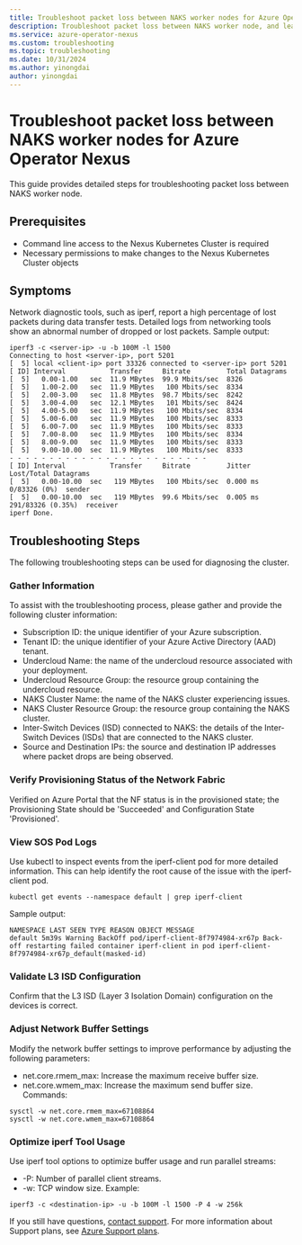 ```yaml
---
title: Troubleshoot packet loss between NAKS worker nodes for Azure Operator Nexus
description: Troubleshoot packet loss between NAKS worker node, and learn how to debug failure codes.
ms.service: azure-operator-nexus
ms.custom: troubleshooting
ms.topic: troubleshooting
ms.date: 10/31/2024
ms.author: yinongdai    
author: yinongdai
---
```

# Troubleshoot packet loss between NAKS worker nodes for Azure Operator Nexus
This guide provides detailed steps for troubleshooting packet loss between NAKS worker node.

## Prerequisites

* Command line access to the Nexus Kubernetes Cluster is required
* Necessary permissions to make changes to the Nexus Kubernetes Cluster objects

## Symptoms

Network diagnostic tools, such as iperf, report a high percentage of lost packets during data transfer tests. Detailed logs from networking tools show an abnormal number of dropped or lost packets.
Sample output:
```console
iperf3 -c <server-ip> -u -b 100M -l 1500
Connecting to host <server-ip>, port 5201
[  5] local <client-ip> port 33326 connected to <server-ip> port 5201
[ ID] Interval           Transfer     Bitrate         Total Datagrams
[  5]   0.00-1.00   sec  11.9 MBytes  99.9 Mbits/sec  8326
[  5]   1.00-2.00   sec  11.9 MBytes   100 Mbits/sec  8334
[  5]   2.00-3.00   sec  11.8 MBytes  98.7 Mbits/sec  8242
[  5]   3.00-4.00   sec  12.1 MBytes   101 Mbits/sec  8424
[  5]   4.00-5.00   sec  11.9 MBytes   100 Mbits/sec  8334
[  5]   5.00-6.00   sec  11.9 MBytes   100 Mbits/sec  8333
[  5]   6.00-7.00   sec  11.9 MBytes   100 Mbits/sec  8333
[  5]   7.00-8.00   sec  11.9 MBytes   100 Mbits/sec  8334
[  5]   8.00-9.00   sec  11.9 MBytes   100 Mbits/sec  8333
[  5]   9.00-10.00  sec  11.9 MBytes   100 Mbits/sec  8333
- - - - - - - - - - - - - - - - - - - - - - - - -
[ ID] Interval           Transfer     Bitrate         Jitter    Lost/Total Datagrams
[  5]   0.00-10.00  sec   119 MBytes   100 Mbits/sec  0.000 ms  0/83326 (0%)  sender
[  5]   0.00-10.00  sec   119 MBytes  99.6 Mbits/sec  0.005 ms  291/83326 (0.35%)  receiver
iperf Done.
```

## Troubleshooting Steps
The following troubleshooting steps can be used for diagnosing the cluster.

### Gather Information
To assist with the troubleshooting process, please gather and provide the following cluster information:

* Subscription ID: the unique identifier of your Azure subscription.
* Tenant ID: the unique identifier of your Azure Active Directory (AAD) tenant.
* Undercloud Name: the name of the undercloud resource associated with your deployment.
* Undercloud Resource Group: the resource group containing the undercloud resource.
* NAKS Cluster Name: the name of the NAKS cluster experiencing issues.
* NAKS Cluster Resource Group: the resource group containing the NAKS cluster.
* Inter-Switch Devices (ISD) connected to NAKS: the details of the Inter-Switch Devices (ISDs) that are connected to the NAKS cluster.
* Source and Destination IPs: the source and destination IP addresses where packet drops are being observed.

### Verify Provisioning Status of the Network Fabric
Verified on Azure Portal that the NF status is in the provisioned state; the Provisioning State should be 'Succeeded' and Configuration State 'Provisioned'.

### View SOS Pod Logs
Use kubectl to inspect events from the iperf-client pod for more detailed information. This can help identify the root cause of the issue with the iperf-client pod.
```console
kubectl get events --namespace default | grep iperf-client
```
Sample output:
```console
NAMESPACE LAST SEEN TYPE REASON OBJECT MESSAGE 
default 5m39s Warning BackOff pod/iperf-client-8f7974984-xr67p Back-off restarting failed container iperf-client in pod iperf-client-8f7974984-xr67p_default(masked-id)
```

### Validate L3 ISD Configuration
Confirm that the L3 ISD (Layer 3 Isolation Domain) configuration on the devices is correct. 

### Adjust Network Buffer Settings
Modify the network buffer settings to improve performance by adjusting the following parameters:
* net.core.rmem_max: Increase the maximum receive buffer size.
* net.core.wmem_max: Increase the maximum send buffer size.
Commands:
```console
sysctl -w net.core.rmem_max=67108864
sysctl -w net.core.wmem_max=67108864
```

### Optimize iperf Tool Usage
Use iperf tool options to optimize buffer usage and run parallel streams:
* -P: Number of parallel client streams.
* -w: TCP window size.
Example:
```console
iperf3 -c <destination-ip> -u -b 100M -l 1500 -P 4 -w 256k
```

If you still have questions, [contact support](https://portal.azure.com/?#blade/Microsoft_Azure_Support/HelpAndSupportBlade).
For more information about Support plans, see [Azure Support plans](https://azure.microsoft.com/support/plans/response/).